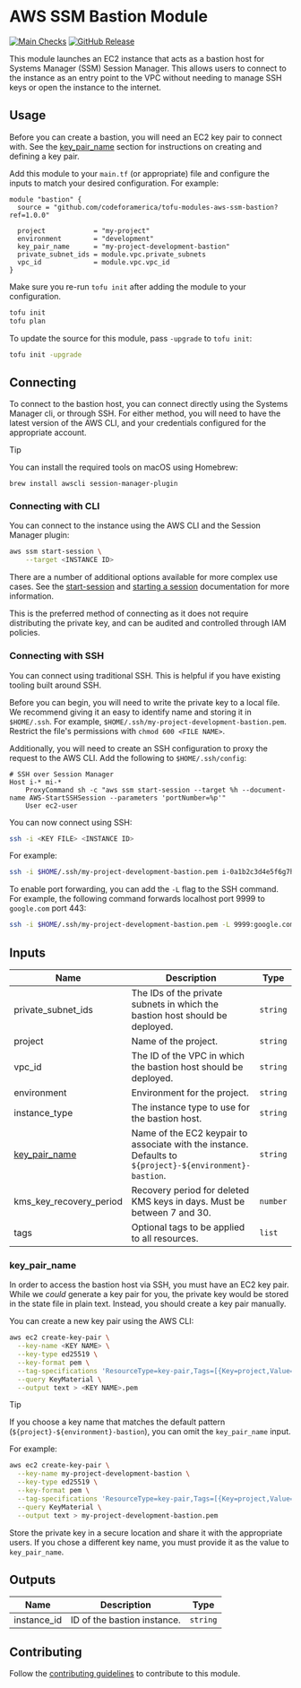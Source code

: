 # AWS SSM Bastion Module

[![Main Checks][badge-checks]][code-checks] [![GitHub Release][badge-release]][latest-release]

This module launches an EC2 instance that acts as a bastion host for Systems
Manager (SSM) Session Manager. This allows users to connect to the instance as
an entry point to the VPC without needing to manage SSH keys or open the
instance to the internet.

## Usage

Before you can create a bastion, you will need an EC2 key pair to connect with.
See the [key_pair_name] section for instructions on creating and defining a key
pair.

Add this module to your `main.tf` (or appropriate) file and configure the inputs
to match your desired configuration. For example:

```hcl
module "bastion" {
  source = "github.com/codeforamerica/tofu-modules-aws-ssm-bastion?ref=1.0.0"

  project            = "my-project"
  environment        = "development"
  key_pair_name      = "my-project-development-bastion"
  private_subnet_ids = module.vpc.private_subnets
  vpc_id             = module.vpc.vpc_id
}
```

Make sure you re-run `tofu init` after adding the module to your configuration.

```bash
tofu init
tofu plan
```

To update the source for this module, pass `-upgrade` to `tofu init`:

```bash
tofu init -upgrade
```

## Connecting

To connect to the bastion host, you can connect directly using the Systems
Manager cli, or through SSH. For either method, you will need to have the latest
version of the AWS CLI, and your credentials configured for the appropriate
account.

> [!TIP]
> You can install the required tools on macOS using Homebrew:
>
> ```shell
> brew install awscli session-manager-plugin
> ```

### Connecting with CLI

You can connect to the instance using the AWS CLI and the Session Manager
plugin:

```bash
aws ssm start-session \
    --target <INSTANCE ID>
```

There are a number of additional options available for more complex use cases.
See the [start-session] and [starting a session][start-a-session] documentation
for more information.

This is the preferred method of connecting as it does not require distributing
the private key, and can be audited and controlled through IAM policies.

### Connecting with SSH

You can connect using traditional SSH. This is helpful if you have existing
tooling built around SSH.

Before you can begin, you will need to write the private key to a local file. We
recommend giving it an easy to identify name and storing it in `$HOME/.ssh`. For
example, `$HOME/.ssh/my-project-development-bastion.pem`. Restrict the file's
permissions with `chmod 600 <FILE NAME>`.

Additionally, you will need to create an SSH configuration to proxy the request
to the AWS CLI. Add the following to `$HOME/.ssh/config`:

```ssh
# SSH over Session Manager
Host i-* mi-*
    ProxyCommand sh -c "aws ssm start-session --target %h --document-name AWS-StartSSHSession --parameters 'portNumber=%p'"
    User ec2-user
```

You can now connect using SSH:

```bash
ssh -i <KEY FILE> <INSTANCE ID>
```

For example:

```bash
ssh -i $HOME/.ssh/my-project-development-bastion.pem i-0a1b2c3d4e5f6g7h8
```

To enable port forwarding, you can add the `-L` flag to the SSH command. For
example, the following command forwards localhost port 9999 to `google.com` port
443:

```bash
ssh -i $HOME/.ssh/my-project-development-bastion.pem -L 9999:google.com:443 i-0a1b2c3d4e5f6g7h8
```

## Inputs

| Name                    | Description                                                                                              | Type     | Default      | Required |
|-------------------------|----------------------------------------------------------------------------------------------------------|----------|--------------|----------|
| private_subnet_ids      | The IDs of the private subnets in which the bastion host should be deployed.                             | `string` | n/a          | yes      |
| project                 | Name of the project.                                                                                     | `string` | n/a          | yes      |
| vpc_id                  | The ID of the VPC in which the bastion host should be deployed.                                          | `string` | n/a          | yes      |
| environment             | Environment for the project.                                                                             | `string` | `"dev"`      | no       |
| instance_type           | The instance type to use for the bastion host.                                                           | `string` | `"t2.micro"` | no       |
| [key_pair_name]         | Name of the EC2 keypair to associate with the instance. Defaults to `${project}-${environment}-bastion`. | `string` | `""`         | no       |
| kms_key_recovery_period | Recovery period for deleted KMS keys in days. Must be between 7 and 30.                                  | `number` | `30`         | no       |
| tags                    | Optional tags to be applied to all resources.                                                            | `list`   | `[]`         | no       |

### key_pair_name

In order to access the bastion host via SSH, you must have an EC2 key pair.
While we _could_ generate a key pair for you, the private key would be stored in
the state file in plain text. Instead, you should create a key pair manually.

You can create a new key pair using the AWS CLI:

```bash
aws ec2 create-key-pair \
  --key-name <KEY NAME> \
  --key-type ed25519 \
  --key-format pem \
  --tag-specifications 'ResourceType=key-pair,Tags=[{Key=project,Value=<PROJECT>},{Key=environment,Value=<ENVIRONMENT>}]' \
  --query KeyMaterial \
  --output text > <KEY NAME>.pem
```

> [!TIP]
> If you choose a key name that matches the default pattern
> (`${project}-${environment}-bastion`), you can omit the `key_pair_name` input.

For example:

```bash
aws ec2 create-key-pair \
  --key-name my-project-development-bastion \
  --key-type ed25519 \
  --key-format pem \
  --tag-specifications 'ResourceType=key-pair,Tags=[{Key=project,Value=my-project},{Key=environment,Value=development}]' \
  --query KeyMaterial \
  --output text > my-project-development-bastion.pem
```

Store the private key in a secure location and share it with the appropriate
users. If you chose a different key name, you must provide it as the value to
`key_pair_name`.

## Outputs

| Name        | Description                 | Type     |
|-------------|-----------------------------|----------|
| instance_id | ID of the bastion instance. | `string` |

## Contributing

Follow the [contributing guidelines][contributing] to contribute to this module.

[badge-checks]: https://github.com/codeforamerica/tofu-modules-aws-ssm-bastion/actions/workflows/main.yaml/badge.svg
[badge-release]: https://img.shields.io/github/v/release/codeforamerica/tofu-modules-aws-ssm-bastion?logo=github&label=Latest%20Release
[code-checks]: https://github.com/codeforamerica/tofu-modules-aws-ssm-bastion/actions/workflows/main.yaml
[contributing]: CONTRIBUTING.md
[key_pair_name]: #key_pair_name
[latest-release]: https://github.com/codeforamerica/tofu-modules-aws-ssm-bastion/releases/latest
[start-a-session]: https://docs.aws.amazon.com/systems-manager/latest/userguide/session-manager-working-with-sessions-start.html
[start-session]: https://awscli.amazonaws.com/v2/documentation/api/latest/reference/ssm/start-session.html
[tofu-modules]: https://github.com/codeforamerica/tofu-modules
